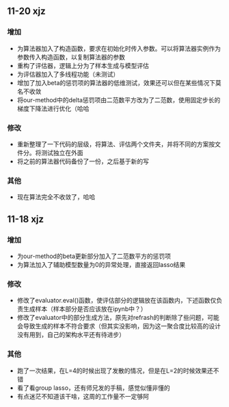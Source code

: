 



## 11-20 xjz
### 增加
- 为算法器加入了构造函数，要求在初始化时传入参数。可以将算法器实例作为参数传入构造函数，以复制算法器的参数
- 重构了评估器，逻辑上分为了样本生成与模型评估
- 为评估器加入了多线程功能（未测试）
- 增加了加入beta的惩罚项的算法器的低维测试，效果还可以但在某些情况下莫名不收敛
- 将our-method中的delta惩罚项由二范数平方改为了二范数，使用固定步长的梯度下降法进行优化（哈哈
### 修改
- 重新整理了一下代码的层级，将算法、评估两个文件夹，并将不同的方案按文件分。将测试独立在外面
- 将之前的算法器代码备份了一份，之后基于新的写
### 其他
- 现在算法完全不收敛了，哈哈

## 11-18 xjz
### 增加
- 为our-method的beta更新部分加入了二范数平方的惩罚项
- 为算法加入了辅助模型数量为0的异常处理，直接返回lasso结果
### 修改
- 修改了evaluator.eval()函数，使评估部分的逻辑放在该函数内，下述函数仅负责生成样本（样本部分是否应该放在ipynb中？）
- 修改了evaluator中的部分生成方法，原先对refrash的判断除了些问题，可能会导致生成的样本不符合要求（但其实没影响，因为这一聚合度比较高的设计没有用到，自己的架构水平还有待进步）
### 其他
- 跑了一次结果，在L=4的时候出现了发散的情况，但是在L=2的时候效果还不错
- 看了看group lasso，还有师兄发的手稿，感觉似懂非懂的
- 有点迷茫不知道该干啥，这周的工作量不一定够阿

